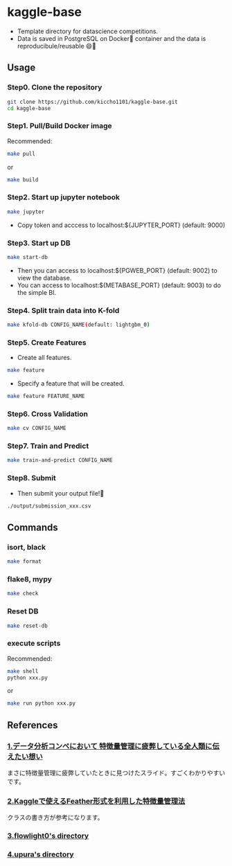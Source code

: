 # kaggle-base

- Template directory for datascience competitions.
- Data is saved in PostgreSQL on Docker🐳 container and the data is reproducibule/reusable 😄🎉

## Usage

### Step0. Clone the repository

```sh
git clone https://github.com/kiccho1101/kaggle-base.git
cd kaggle-base
```

### Step1. Pull/Build Docker image

Recommended:

```sh
make pull
```

or

```sh
make build
```

### Step2. Start up jupyter notebook

```sh
make jupyter
```

- Copy token and acccess to localhost:${JUPYTER_PORT} (default: 9000)

### Step3. Start up DB

```sh
make start-db
```

- Then you can access to localhost:${PGWEB_PORT} (default: 9002) to view the database.
- You can access to localhost:${METABASE_PORT} (default: 9003) to do the simple BI.

### Step4. Split train data into K-fold

```sh
make kfold-db CONFIG_NAME(default: lightgbm_0)
```

### Step5. Create Features

- Create all features.

```sh
make feature
```

- Specify a feature that will be created.

```sh
make feature FEATURE_NAME
```

### Step6. Cross Validation

```sh
make cv CONFIG_NAME
```

### Step7. Train and Predict

```sh
make train-and-predict CONFIG_NAME
```

### Step8. Submit

- Then submit your output file!🙆

```sh
./output/submission_xxx.csv
```

## Commands

### isort, black

```sh
make format
```

### flake8, mypy

```sh
make check
```

### Reset DB

```sh
make reset-db
```

### execute scripts

Recommended:

```sh
make shell
python xxx.py
```

or

```sh
make run python xxx.py
```

## References

### [1.データ分析コンペにおいて 特徴量管理に疲弊している全人類に伝えたい想い][1]

まさに特徴量管理に疲弊していたときに見つけたスライド。すごくわかりやすいです。

### [2.Kaggleで使えるFeather形式を利用した特徴量管理法][2]

クラスの書き方が参考になります。

### [3.flowlight0's directory][3]

### [4.upura's directory][4]

[1]:https://speakerdeck.com/takapy/detafen-xi-konpenioite-te-zheng-liang-guan-li-nipi-bi-siteiruquan-ren-lei-nichuan-etaixiang-i
[2]:https://amalog.hateblo.jp/entry/kaggle-feature-management
[3]:https://github.com/flowlight0/talkingdata-adtracking-fraud-detection
[4]:https://github.com/upura/ml-competition-template-titanic
